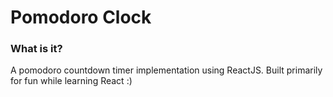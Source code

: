 # Pomodoro Clock  

### What is it?
A pomodoro countdown timer implementation using ReactJS. Built primarily for fun while learning React :)



